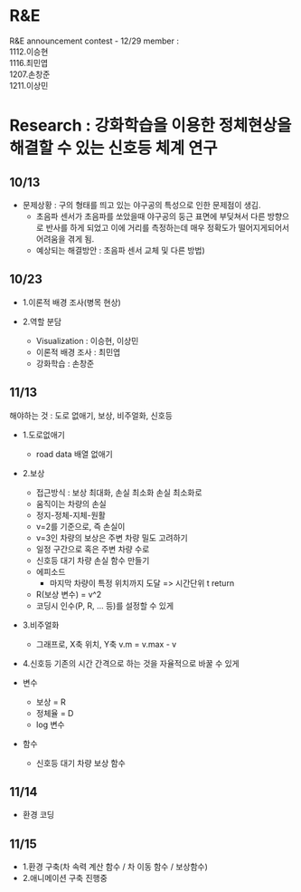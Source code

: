 # R&E
 R&E announcement contest - 12/29
 member : \
 1112.이승현\
 1116.최민엽\
 1207.손창준\
 1211.이상민

 # Research : 강화학습을 이용한 정체현상을 해결할 수 있는 신호등 체계 연구
 
## 10/13

* 문제상황 : 구의 형태를 띄고 있는 야구공의 특성으로 인한 문제점이 생김.
  * 초음파 센서가 초음파를 쏘았을때 야구공의 둥근 표면에 부딪쳐서 다른 방향으로 반사를 하게 되었고 이에 거리를 측정하는데 매우 정확도가 떨어지게되어서 어려움을 겪게 됨.
  * 예상되는 해결방안 : 초음파 센서 교체 및 다른 방법)

## 10/23

* 1.이론적 배경 조사(병목 현상)

* 2.역할 분담
  * Visualization : 이승현, 이상민
  * 이론적 배경 조사 : 최민엽
  * 강화학습 : 손창준
 
## 11/13

해야하는 것 : 도로 없애기, 보상, 비주얼화, 신호등

* 1.도로없애기
  * road data 배열 없애기
 
* 2.보상
  * 접근방식 : 보상 최대화, 손실 최소화 손실 최소화로
  * 움직이는 차량의 손실
   * 정지-정체-지체-원활
   * v=2를 기준으로, 즉 손실이 
   * v=3인 차량의 보상은 주변 차량 밀도 고려하기
   * 일정 구간으로 혹은 주변 차량 수로
   * 신호등 대기 차량 손실 함수 만들기
   * 에피소드
     * 마지막 차량이 특정 위치까지 도달 => 시간단위 t return
   * R(보상 변수) = v^2
   * 코딩시 인수(P, R, ... 등)를 설정할 수 있게

* 3.비주얼화
  * 그래프로, X축 위치, Y축 v.m = v.max - v

* 4.신호등
기존의 시간 간격으로 하는 것을 자율적으로 바꿀 수 있게

* 변수
  * 보상 = R
  * 정체율 = D
  * log 변수

* 함수
  * 신호등 대기 차량 보상 함수
  
## 11/14
* 환경 코딩

## 11/15
* 1.환경 구축(차 속력 계산 함수 / 차 이동 함수 / 보상함수)
* 2.애니메이션 구축 진행중





